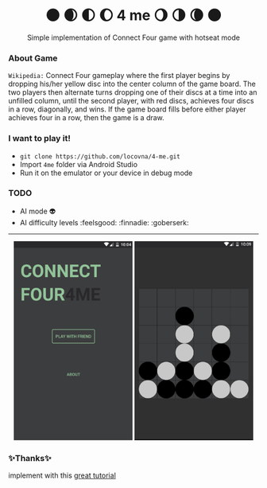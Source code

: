 <h1 align="center"> 🌑  🌒  🌓  🌔 4 me 🌖  🌗  🌘 🌑 </h1>
<p align="center">Simple implementation of Connect Four game with hotseat mode</p>

### About Game
`Wikipedia:` Connect Four gameplay where the first player begins by dropping his/her yellow disc into the center column of the game board. The two players then alternate turns dropping one of their discs at a time into an unfilled column, until the second player, with red discs, achieves four discs in a row, diagonally, and wins. If the game board fills before either player achieves four in a row, then the game is a draw.

### I want to play it!
- `git clone https://github.com/locovna/4-me.git`
- Import `4me` folder via Android Studio
- Run it on the emulator or your device in debug mode

### TODO
- AI mode 👽
- AI difficulty levels :feelsgood: :finnadie: :goberserk:

---
<div align="center">
<img src="img/main_screen.png" height="400">
<img src="img/gameplay_screen.png" height="400">
</div>

### ✨Thanks✨
implement with this [great tutorial](https://www.youtube.com/watch?v=CbKJqeOxQQ4&list=LLsEprLTBqYvbN0Bqp9aYgQw&index=12)
